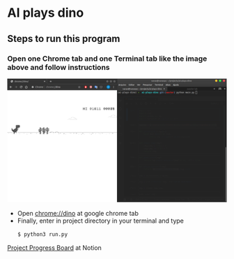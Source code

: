 # AI plays dino

## Steps to run this program

### Open one Chrome tab and one Terminal tab like the image above and follow instructions

![Enviroment to run the program](./assets/ai-plays-dino.png)

- Open [chrome://dino](chrome://dino/) at google chrome tab
- Finally, enter in project directory in your terminal and type
  ```bash
  $ python3 run.py
  ```

[Project Progress Board](https://www.notion.so/AI-plays-Dino-10f56af8621b487db572b00c4a5172a1) at Notion

